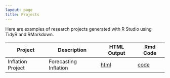 ```yaml
---
layout: page
title: Projects
---
```


Here are examples of research projects generated with R Studio using TidyR and RMarkdown.

Project | Description | HTML Output | Rmd Code
--- | --- | --- | ---
Inflation Project | Forecasting Inflation | [html](https://Owenrags.github.io/Upload_inflation/) | [code](https://github.com/Owenrags/Upload_inflation)
